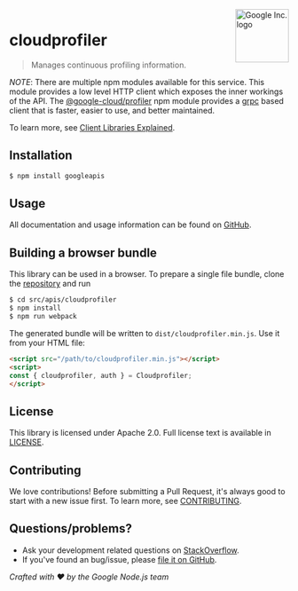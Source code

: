 <img src="https://avatars0.githubusercontent.com/u/1342004?v=3&s=96" alt="Google Inc. logo" title="Google" align="right" height="96" width="96"/>

# cloudprofiler

> Manages continuous profiling information.

*NOTE*: There are multiple npm modules available for this service. This module
provides a low level HTTP client which exposes the inner workings of the API.
The [@google-cloud/profiler](https://www.npmjs.com/package/@google-cloud/profiler)
npm module provides a [grpc](https://grpc.io/) based client that is faster, easier to use, and better maintained.

To learn more, see [Client Libraries Explained](https://cloud.google.com/apis/docs/client-libraries-explained).

## Installation

```sh
$ npm install googleapis
```

## Usage
All documentation and usage information can be found on [GitHub](https://github.com/googleapis/google-api-nodejs-client).

## Building a browser bundle

This library can be used in a browser. To prepare a single file bundle, clone the
[repository](https://github.com/googleapis/google-api-nodejs-client) and run

```sh
$ cd src/apis/cloudprofiler
$ npm install
$ npm run webpack
```

The generated bundle will be written to `dist/cloudprofiler.min.js`. Use it from your HTML file:

```html
<script src="/path/to/cloudprofiler.min.js"></script>
<script>
const { cloudprofiler, auth } = Cloudprofiler;
</script>
```

## License
This library is licensed under Apache 2.0. Full license text is available in [LICENSE](https://github.com/googleapis/google-api-nodejs-client/blob/master/LICENSE).

## Contributing
We love contributions! Before submitting a Pull Request, it's always good to start with a new issue first. To learn more, see [CONTRIBUTING](https://github.com/google/google-api-nodejs-client/blob/master/.github/CONTRIBUTING.md).

## Questions/problems?
* Ask your development related questions on [StackOverflow](http://stackoverflow.com/questions/tagged/google-api-nodejs-client).
* If you've found an bug/issue, please [file it on GitHub](https://github.com/googleapis/google-api-nodejs-client/issues).


*Crafted with ❤️ by the Google Node.js team*
